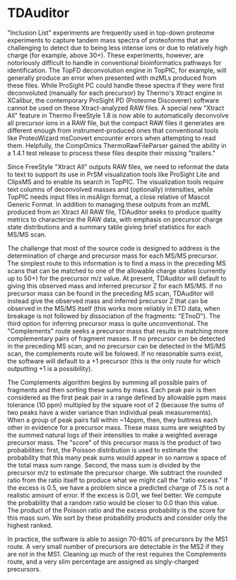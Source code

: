 # TDAuditor

"Inclusion List" experiments are frequently used in top-down proteome experiments to capture tandem mass spectra of proteoforms that are challenging to detect due to being less intense ions or due to relatively high charge (for example, above 30+).  These experiments, however, are notoriously difficult to handle in conventional bioinformatics pathways for identification.  The TopFD deconvolution engine in TopPIC, for example, will generally produce an error when presented with mzMLs produced from these files.  While ProSight PC could handle these spectra if they were first deconvoluted (manually for each precursor) by Thermo's Xtract engine in XCalibur, the contemporary ProSight PD (Proteome Discoverer) software cannot be used on these Xtract-analyzed RAW files.  A special new "Xtract All" feature in Thermo FreeStyle 1.8 is now able to automatically deconvolve all precursor ions in a RAW file, but the compact RAW files it generates are different enough from instrument-produced ones that conventional tools like ProteoWizard msConvert encounter errors when attempting to read them.  Helpfully, the CompOmics ThermoRawFileParser gained the ability in a 1.4.1 test release to process these files despite their missing "trailers."

Since FreeStyle "Xtract All" outputs RAW files, we need to reformat the data to text to support its use in PrSM visualization tools like ProSight Lite and ClipsMS and to enable its search in TopPIC.  The visualization tools require text columns of deconvolved masses and (optionally) intensities, while TopPIC needs input files in msAlign format, a close relative of Mascot Generic Format.  In addition to managing these outputs from an mzML produced from an Xtract All RAW file, TDAuditor seeks to produce quality metrics to characterize the RAW data, with emphasis on precursor charge state distributions and a summary table giving brief statistics for each MS/MS scan.

The challenge that most of the source code is designed to address is the determination of charge and precursor mass for each MS/MS precursor.  The simplest route to this information is to find a mass in the preceding MS scans that can be matched to one of the allowable charge states (currently up to 50+) for the precursor m/z value.  At present, TDAuditor will default to giving this observed mass and inferred precursor Z for each MS/MS.  If no precursor mass can be found in the preceding MS scan, TDAuditor will instead give the observed mass and inferred precursor Z that can be observed in the MS/MS itself (this works more reliably in ETD data, when breakage is not followed by dissociation of the fragments: "ETnoD").  The third option for inferring precursor mass is quite unconventional.  The "Complements" route seeks a precursor mass that results in matching more complementary pairs of fragment masses.  If no precursor can be detected in the preceding MS scan, and no precursor can be detected in the MS/MS scan, the complements route will be folowed.  If no reasonable sums exist, the software will default to a +1 precursor (this is the only route for which outputting +1 is a possibility).

The Complements algorithm begins by summing all possible pairs of fragments and then sorting these sums by mass.  Each peak pair is then considered as the first peak pair in a range defined by allowable ppm mass tolerance (10 ppm) multipled by the square root of 2 (because the sums of two peaks have a wider variance than individual peak measurements).  When a group of peak pairs fall within ~14ppm, then, they buttress each other in evidence for a precursor mass.  These mass sums are weighted by the summed natural logs of their intensities to make a weighted average precursor mass.  The "score" of this precursor mass is the product of two probabilities: first, the Poisson distribution is used to estimate the probability that this many peak sums would appear in so narrow a space of the total mass sum range.  Second, the mass sum is divided by the precursor m/z to estimate the precursor charge.  We subtract the rounded ratio from the ratio itself to produce what we might call the "ratio excess."  If the excess is 0.5, we have a problem since a predicted charge of 7.5 is not a realistic amount of error.  If the excess is 0.01, we feel better.  We compute the probability that a random ratio would be closer to 0.0 than this value.  The product of the Poisson ratio and the excess probability is the score for this mass sum.  We sort by these probability products and consider only the highest ranked.

In practice, the software is able to assign 70-80% of precursors by the MS1 route.  A very small number of precursors are detectable in the MS2 if they are not in the MS1.  Cleaning up much of the rest requires the Complements route, and a very slim percentage are assigned as singly-charged precursors.
